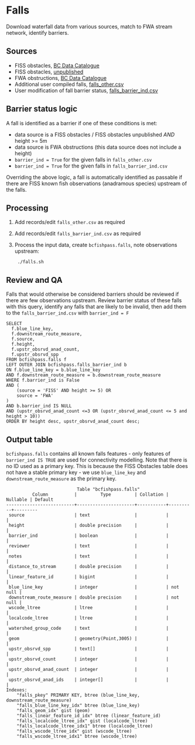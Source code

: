 # Falls

Download waterfall data from various sources, match to FWA stream network, identify barriers.

## Sources

- FISS obstacles, [BC Data Catalogue](https://catalogue.data.gov.bc.ca/dataset/provincial-obstacles-to-fish-passage)
- FISS obstacles, [unpublished](https://www.hillcrestgeo.ca/outgoing/public/whse_fish)
- FWA obstructions, [BC Data Catalogue](https://catalogue.data.gov.bc.ca/dataset/freshwater-atlas-obstructions)
- Additional user compiled falls, [falls_other.csv](/data/falls/falls_other.csv)
- User modification of fall barrier status, [falls_barrier_ind.csv](/data/falls/falls_barrier_ind.csv)


## Barrier status logic

A fall is identified as a barrier if one of these conditions is met:

- data source is a FISS obstacles / FISS obstacles unpublished *AND* height >= 5m
- data source is FWA obstructions (this data source does not include a height)
- `barrier_ind = True`  for the given falls in `falls_other.csv`
- `barrier_ind = True`  for the given falls in `falls_barrier_ind.csv`

Overriding the above logic, a fall is automatically identified as passable if there are FISS known fish observations (anadramous species) upstream of the falls.


## Processing

1. Add records/edit `falls_other.csv` as required
2. Add records/edit `falls_barrier_ind.csv` as required
3. Process the input data, create `bcfishpass.falls`, note observations upstream:

        ./falls.sh


## Review and QA

Falls that would otherwise be considered barriers should be reviewed if there are few observations upstream.
Review barrier status of these falls with this query, identify any falls that are likely to be invalid, then add them to the `falls_barrier_ind.csv` with `barrier_ind = F`

```
SELECT
  f.blue_line_key,
  f.downstream_route_measure,
  f.source,
  f.height,
  f.upstr_obsrvd_anad_count,
  f.upstr_obsrvd_spp
FROM bcfishpass.falls f
LEFT OUTER JOIN bcfishpass.falls_barrier_ind b
ON f.blue_line_key = b.blue_line_key
AND f.downstream_route_measure = b.downstream_route_measure
WHERE f.barrier_ind is False
AND (
    (source = 'FISS' AND height >= 5) OR
    source = 'FWA'
)
AND b.barrier_ind IS NULL
AND (upstr_obsrvd_anad_count <=3 OR (upstr_obsrvd_anad_count <= 5 and height > 10))
ORDER BY height desc, upstr_obsrvd_anad_count desc;
```

## Output table

`bcfishpass.falls` contains all known falls features - only features of `barrier_ind IS TRUE` are used for connectivity modelling.
Note that there is no ID used as a primary key. This is because the FISS Obstacles table does not have a stable primary key - we use `blue_line_key` and `downstream_route_measure` as the primary key.
```
                           Table "bcfishpass.falls"
          Column          |         Type         | Collation | Nullable | Default
--------------------------+----------------------+-----------+----------+---------
 source                   | text                 |           |          |
 height                   | double precision     |           |          |
 barrier_ind              | boolean              |           |          |
 reviewer                 | text                 |           |          |
 notes                    | text                 |           |          |
 distance_to_stream       | double precision     |           |          |
 linear_feature_id        | bigint               |           |          |
 blue_line_key            | integer              |           | not null |
 downstream_route_measure | double precision     |           | not null |
 wscode_ltree             | ltree                |           |          |
 localcode_ltree          | ltree                |           |          |
 watershed_group_code     | text                 |           |          |
 geom                     | geometry(Point,3005) |           |          |
 upstr_obsrvd_spp         | text[]               |           |          |
 upstr_obsrvd_count       | integer              |           |          |
 upstr_obsrvd_anad_count  | integer              |           |          |
 upstr_obsrvd_anad_ids    | integer[]            |           |          |
Indexes:
    "falls_pkey" PRIMARY KEY, btree (blue_line_key, downstream_route_measure)
    "falls_blue_line_key_idx" btree (blue_line_key)
    "falls_geom_idx" gist (geom)
    "falls_linear_feature_id_idx" btree (linear_feature_id)
    "falls_localcode_ltree_idx" gist (localcode_ltree)
    "falls_localcode_ltree_idx1" btree (localcode_ltree)
    "falls_wscode_ltree_idx" gist (wscode_ltree)
    "falls_wscode_ltree_idx1" btree (wscode_ltree)
```
